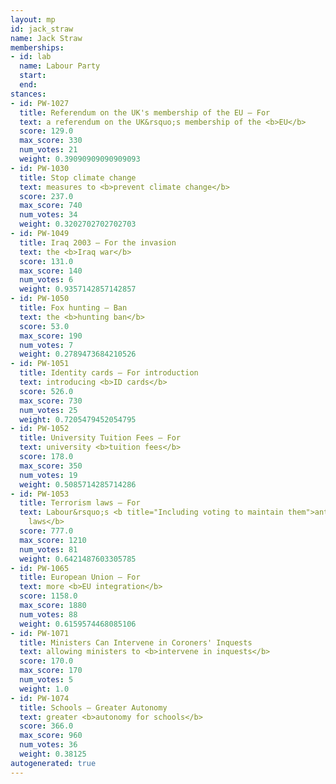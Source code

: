 ```yaml
---
layout: mp
id: jack_straw
name: Jack Straw
memberships:
- id: lab
  name: Labour Party
  start: 
  end: 
stances:
- id: PW-1027
  title: Referendum on the UK's membership of the EU — For
  text: a referendum on the UK&rsquo;s membership of the <b>EU</b>
  score: 129.0
  max_score: 330
  num_votes: 21
  weight: 0.39090909090909093
- id: PW-1030
  title: Stop climate change
  text: measures to <b>prevent climate change</b>
  score: 237.0
  max_score: 740
  num_votes: 34
  weight: 0.3202702702702703
- id: PW-1049
  title: Iraq 2003 — For the invasion
  text: the <b>Iraq war</b>
  score: 131.0
  max_score: 140
  num_votes: 6
  weight: 0.9357142857142857
- id: PW-1050
  title: Fox hunting — Ban
  text: the <b>hunting ban</b>
  score: 53.0
  max_score: 190
  num_votes: 7
  weight: 0.2789473684210526
- id: PW-1051
  title: Identity cards — For introduction
  text: introducing <b>ID cards</b>
  score: 526.0
  max_score: 730
  num_votes: 25
  weight: 0.7205479452054795
- id: PW-1052
  title: University Tuition Fees — For
  text: university <b>tuition fees</b>
  score: 178.0
  max_score: 350
  num_votes: 19
  weight: 0.5085714285714286
- id: PW-1053
  title: Terrorism laws — For
  text: Labour&rsquo;s <b title="Including voting to maintain them">anti-terrorism
    laws</b>
  score: 777.0
  max_score: 1210
  num_votes: 81
  weight: 0.6421487603305785
- id: PW-1065
  title: European Union — For
  text: more <b>EU integration</b>
  score: 1158.0
  max_score: 1880
  num_votes: 88
  weight: 0.6159574468085106
- id: PW-1071
  title: Ministers Can Intervene in Coroners' Inquests
  text: allowing ministers to <b>intervene in inquests</b>
  score: 170.0
  max_score: 170
  num_votes: 5
  weight: 1.0
- id: PW-1074
  title: Schools — Greater Autonomy
  text: greater <b>autonomy for schools</b>
  score: 366.0
  max_score: 960
  num_votes: 36
  weight: 0.38125
autogenerated: true
---
```

